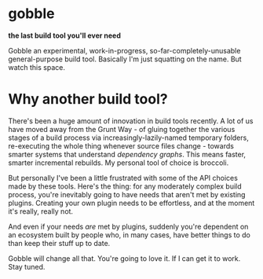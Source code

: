 # gobble

**the last build tool you'll ever need**

Gobble an experimental, work-in-progress, so-far-completely-unusable general-purpose build tool. Basically I'm just squatting on the name. But watch this space.

# Why another build tool?

There's been a huge amount of innovation in build tools recently. A lot of us have moved away from the Grunt Way - of gluing together the various stages of a build process via increasingly-lazily-named temporary folders, re-executing the whole thing whenever source files change - towards smarter systems that understand *dependency graphs*. This means faster, smarter incremental rebuilds. My personal tool of choice is broccoli.

But personally I've been a little frustrated with some of the API choices made by these tools. Here's the thing: for any moderately complex build process, you're inevitably going to have needs that aren't met by existing plugins. Creating your own plugin needs to be effortless, and at the moment it's really, really not.

And even if your needs *are* met by plugins, suddenly you're dependent on an ecosystem built by people who, in many cases, have better things to do than keep their stuff up to date.

Gobble will change all that. You're going to love it. If I can get it to work. Stay tuned.
